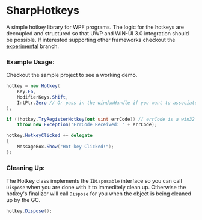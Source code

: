 # SharpHotkeys
A simple hotkey library for WPF programs. The logic for the hotkeys are decoupled and structured so that UWP and WIN-UI 3.0 integration should be possible. If interested supporting other frameworks checkout the <a href="https://github.com/ChaseRoth/SharpHotkeys/tree/experimental">experimental</a> branch.

### Example Usage:
Checkout the sample project to see a working demo.
```cs
hotkey = new Hotkey(
    Key.F6, 
    ModifierKeys.Shift, 
    IntPtr.Zero // Or pass in the windowHandle if you want to associate with the window instead of the calling thread.
);

if (!hotkey.TryRegisterHotkey(out uint errCode)) // errCode is a win32 error number that can be looked up.
    throw new Exception("ErrCode Received: " + errCode);

hotkey.HotkeyClicked += delegate
{
    MessageBox.Show("Hot-key Clicked!");
};   
```

### Cleaning Up:

The Hotkey class implements the `IDisposable` interface so you can call `Dispose` when you are done with it to immeditely clean up. Otherwise the hotkey's finalizer will call `Dispose` for you when the object is being cleaned up by the GC.

```cs
hotkey.Dispose();
```
